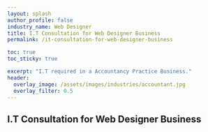 ```yaml
---
layout: splash 
author_profile: false 
industry_name: Web Designer
title: I.T Consultation for Web Designer Business
permalink: /it-consultation-for-web-designer-business

toc: true
toc_sticky: true

excerpt: "I.T required in a Accountancy Practice Business."
header:
  overlay_image: /assets/images/industries/accountant.jpg
  overlay_filter: 0.5 
---
```


## I.T Consultation for Web Designer Business